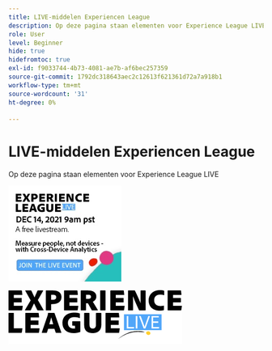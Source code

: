 ```yaml
---
title: LIVE-middelen Experiencen League
description: Op deze pagina staan elementen voor Experience League LIVE
role: User
level: Beginner
hide: true
hidefromtoc: true
exl-id: f9033744-4b73-4081-ae7b-af6bec257359
source-git-commit: 1792dc318643aec2c12613f621361d72a7a918b1
workflow-type: tm+mt
source-wordcount: '31'
ht-degree: 0%

---
```


# LIVE-middelen Experiencen League

Op deze pagina staan elementen voor Experience League LIVE

![Aflevering 6 Zijbalkafbeelding](assets/exl-live-ep6-sidebar.jpg)

![Actief logo Experience League](assets/exl-live-logo.png)
